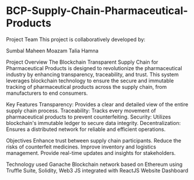 # BCP-Supply-Chain-Pharmaceutical-Products
Project Team
This project is collaboratively developed by:

Sumbal 
Maheen
Moazam
Talia
Hamna

Project Overview
The Blockchain Transparent Supply Chain for Pharmaceutical Products is designed to revolutionize the pharmaceutical industry by enhancing transparency, traceability, and trust. This system leverages blockchain technology to ensure the secure and immutable tracking of pharmaceutical products across the supply chain, from manufacturers to end consumers.


Key Features
Transparency: Provides a clear and detailed view of the entire supply chain process.
Traceability: Tracks every movement of pharmaceutical products to prevent counterfeiting.
Security: Utilizes blockchain's immutable ledger to secure data integrity.
Decentralization: Ensures a distributed network for reliable and efficient operations.

Objectives
Enhance trust between supply chain participants.
Reduce the risks of counterfeit medicines.
Improve inventory and logistics management.
Provide real-time updates and insights for stakeholders.

Technology used
Ganache Blockchain network based on Ethereum using Truffle Suite, Solidity, Web3 JS integrated with ReactJS Website Dashboard 

